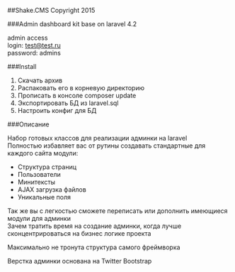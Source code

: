 ##Shake.CMS Copyright 2015

###Admin dashboard kit base on laravel 4.2

admin access  
login: test@test.ru  
password: admins 

###Install

1. Скачать архив
2. Распаковать его в корневую директорию
3. Прописать в консоле composer update
4. Экспортировать БД из laravel.sql
5. Настроить конфиг для БД

###Описание

Набор готовых классов для реализации админки на laravel  
Полностью избавляет вас от рутины создавать стандартные для каждого сайта модули:
* Структура страниц
* Пользователи
* Минитексты
* AJAX загрузка файлов
* Уникальные поля

Так же вы с легкостью сможете переписать или дополнить имеющиеся модули для админки  
Зачем тратить время на создание админки, когда лучше сконцентрироваться на бизнес логике проекта

Максимально не тронута структура самого фреймворка

Верстка админки основана на Twitter Bootstrap
